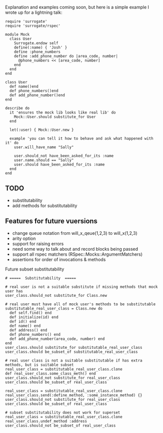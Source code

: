 Explanation and examples coming soon, but here is a simple example I wrote up for a lightning talk:

    require 'surrogate'
    require 'surrogate/rspec'

    module Mock
      class User
        Surrogate.endow self
        define(:name) { 'Josh' }
        define :phone_numbers
        define :add_phone_number do |area_code, number|
          @phone_numbers << [area_code, number]
        end
      end
    end

    class User
      def name()end
      def phone_numbers()end
      def add_phone_number()end
    end

    describe do
      it 'ensures the mock lib looks like real lib' do
        Mock::User.should substitute_for User
      end

      let(:user) { Mock::User.new }

      example 'you can tell it how to behave and ask what happened with it' do
        user.will_have_name "Sally"

        user.should_not have_been_asked_for_its :name
        user.name.should == "Sally"
        user.should have_been_asked_for_its :name
      end
    end




TODO
----

* substitutability
* add methods for substitutability


Features for future vuersions
-----------------------------

* change queue notation from will_x_qeue(1,2,3) to will_x(1,2,3)
* arity option
* support for raising errors
* need some way to talk about and record blocks being passed
* support all rspec matchers (RSpec::Mocks::ArgumentMatchers)
* assertions for order of invocations & methods



Future subset substitutability

    # =====  Substitutability  =====

    # real user is not a suitable substitute if missing methods that mock user has
    user_class.should_not substitute_for Class.new

    # real user must have all of mock user's methods to be substitutable
    substitutable_real_user_class = Class.new do
      def self.find() end
      def initialize(id) end
      def id() end
      def name() end
      def address() end
      def phone_numbers() end
      def add_phone_number(area_code, number) end
    end
    user_class.should substitute_for substitutable_real_user_class
    user_class.should be_subset_of substitutable_real_user_class

    # real user class is not a suitable substitutable if has extra methods, but is suitable subset
    real_user_class = substitutable_real_user_class.clone
    def real_user_class.some_class_meth() end
    user_class.should_not substitute_for real_user_class
    user_class.should be_subset_of real_user_class

    real_user_class = substitutable_real_user_class.clone
    real_user_class.send(:define_method, :some_instance_method) {}
    user_class.should_not substitute_for real_user_class
    user_class.should be_subset_of real_user_class

    # subset substitutability does not work for superset
    real_user_class = substitutable_real_user_class.clone
    real_user_class.undef_method :address
    user_class.should_not be_subset_of real_user_class
